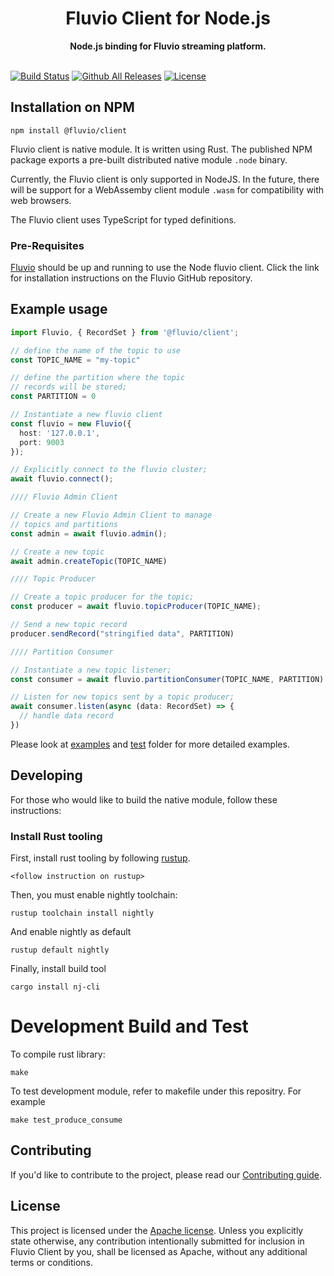 <h1 align="center">Fluvio Client for Node.js</h1>
<div align="center">
 <strong>
   Node.js binding for Fluvio streaming platform.
 </strong>
</div>
<br />
  
[![Build Status](https://github.com/infinyon/flv-client-node/workflows/Smoke%20Test/badge.svg)](https://github.com/infinyon/flv-client-node/actions) [![Github All Releases](https://img.shields.io/npm/dm/@fluvio/client.svg)]() [![License](https://img.shields.io/badge/License-Apache%202.0-blue.svg)](https://github.com/infinyon/flv-client-node/blob/master/LICENSE-APACHE)


## Installation on NPM

`npm install @fluvio/client`

Fluvio client is native module.  It is written using Rust. The published NPM package
exports a pre-built distributed native module `.node` binary.

Currently, the Fluvio client is only supported in NodeJS. In the future, there will be support for a WebAssemby client module `.wasm` for compatibility with web browsers.

The Fluvio client uses TypeScript for typed definitions.


### Pre-Requisites
[Fluvio](https://github.com/infinyon/fluvio) should be up and running to use the Node fluvio client. Click the link for installation instructions on the Fluvio GitHub repository.

## Example usage

```TypeScript
import Fluvio, { RecordSet } from '@fluvio/client';

// define the name of the topic to use
const TOPIC_NAME = "my-topic"

// define the partition where the topic
// records will be stored;
const PARTITION = 0

// Instantiate a new fluvio client
const fluvio = new Fluvio({
  host: '127.0.0.1',
  port: 9003
});

// Explicitly connect to the fluvio cluster;
await fluvio.connect();

//// Fluvio Admin Client

// Create a new Fluvio Admin Client to manage
// topics and partitions
const admin = await fluvio.admin();

// Create a new topic
await admin.createTopic(TOPIC_NAME)

//// Topic Producer

// Create a topic producer for the topic;
const producer = await fluvio.topicProducer(TOPIC_NAME);

// Send a new topic record
producer.sendRecord("stringified data", PARTITION)

//// Partition Consumer

// Instantiate a new topic listener;
const consumer = await fluvio.partitionConsumer(TOPIC_NAME, PARTITION)

// Listen for new topics sent by a topic producer;
await consumer.listen(async (data: RecordSet) => {
  // handle data record
})

```

Please look at [examples](./examples) and [test](./test) folder for more detailed examples.

## Developing

For those who would like to build the native module, follow these instructions:

### Install Rust tooling

First, install rust tooling by following [rustup](https://rustup.rs).
```
<follow instruction on rustup>
```

Then, you must enable nightly toolchain:
```
rustup toolchain install nightly
```

And enable nightly as default
```
rustup default nightly
```

Finally, install build tool
```
cargo install nj-cli
```


# Development Build and Test

To compile rust library:

```
make
```

To test development module, refer to makefile under this repositry. For example

```
make test_produce_consume
```

## Contributing

If you'd like to contribute to the project, please read our [Contributing guide](CONTRIBUTING.md).

## License

This project is licensed under the [Apache license](LICENSE-APACHE). Unless you explicitly state otherwise, any contribution intentionally submitted for inclusion in Fluvio Client by you, shall be licensed as Apache, without any additional
terms or conditions.
